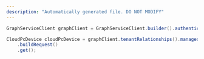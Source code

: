 ```yaml
---
description: "Automatically generated file. DO NOT MODIFY"
---
```

<!-- markdownlint-disable MD041 -->

```java
GraphServiceClient graphClient = GraphServiceClient.builder().authenticationProvider( authProvider ).buildClient();

CloudPcDevice cloudPcDevice = graphClient.tenantRelationships().managedTenants().cloudPcDevices("{cloudPcDeviceId}")
    .buildRequest()
    .get();
```

